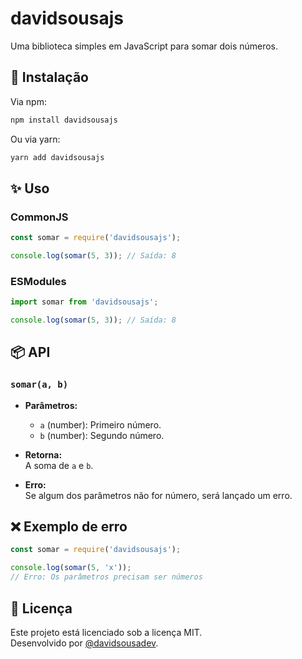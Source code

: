 # davidsousajs

Uma biblioteca simples em JavaScript para somar dois números.

## 🚀 Instalação

Via npm:

```bash
npm install davidsousajs
```

Ou via yarn:

```bash
yarn add davidsousajs
```

## ✨ Uso

### CommonJS

```js
const somar = require('davidsousajs');

console.log(somar(5, 3)); // Saída: 8
```

### ESModules

```js
import somar from 'davidsousajs';

console.log(somar(5, 3)); // Saída: 8
```

## 📦 API

### `somar(a, b)`

- **Parâmetros:**
  - `a` (number): Primeiro número.
  - `b` (number): Segundo número.

- **Retorna:**  
  A soma de `a` e `b`.

- **Erro:**  
  Se algum dos parâmetros não for número, será lançado um erro.

## ❌ Exemplo de erro

```js
const somar = require('davidsousajs');

console.log(somar(5, 'x')); 
// Erro: Os parâmetros precisam ser números
```

## 📝 Licença

Este projeto está licenciado sob a licença MIT.  
Desenvolvido por [@davidsousadev](https://github.com/davidsousadev).